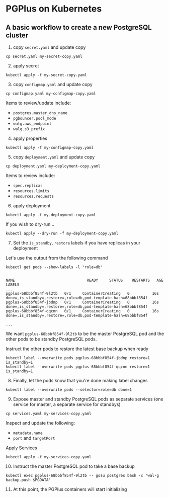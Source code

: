 # PGPlus on Kubernetes

## A basic workflow to create a new PostgreSQL cluster

1. copy `secret.yaml` and update copy

```
cp secret.yaml my-secret-copy.yaml
```

2. apply secret

```
kubectl apply -f my-secret-copy.yaml
```

3. copy `configmap.yaml` and update copy

```
cp configmap.yaml my-configmap-copy.yaml
```

Items to review/update include:

  - `postgres.master_dns_name`
  - `pgbouncer.pool_mode`
  - `walg.aws_endpoint`
  - `walg.s3_prefix`

4. apply properties

```
kubectl apply -f my-configmap-copy.yaml
```

5. copy `deployment.yaml` and update copy

```
cp deployment.yaml my-deployment-copy.yaml
```

Items to review include:

  - `spec.replicas`
  - `resources.limits`
  - `resources.requests`

6. apply deployment

```
kubectl apply -f my-deployment-copy.yaml
```

If you wish to dry-run...

```
kubectl apply --dry-run -f my-deployment-copy.yaml
```

7. Set the `is_standby`, `restore` labels if you have replicas in your deployment

Let's use the output from the following command

```
kubectl get pods --show-labels -l "role=db"
```

```

NAME                                READY     STATUS    RESTARTS   AGE       LABELS
...
pgplus-68bbbf854f-9l2tb   0/1     ContainerCreating   0          16s   done=,is_standby=,restore=,role=db,pod-template-hash=68bbbf854f
pgplus-68bbbf854f-jbdnp   0/1     ContainerCreating   0          16s   done=,is_standby=,restore=,role=db,pod-template-hash=68bbbf854f
pgplus-68bbbf854f-qqcnn   0/1     ContainerCreating   0          16s   done=,is_standby=,restore=,role=db,pod-template-hash=68bbbf854f

...
```

We want `pgplus-68bbbf854f-9l2tb` to be the master PostgreSQL pod and the other pods to be standby PostgreSQL pods.

Instruct the other pods to restore the latest base backup when ready

```
kubectl label --overwrite pods pgplus-68bbbf854f-jbdnp restore=1 is_standby=1
kubectl label --overwrite pods pgplus-68bbbf854f-qqcnn restore=1 is_standby=1
```

8. Finally, let the pods know that you're done making label changes

```
kubectl label --overwrite pods --selector=role=db done=1
```

9. Expose master and standby PostgreSQL pods as separate services (one service for master, a separate service for standbys)

```
cp services.yaml my-services-copy.yaml
```

Inspect and update the following:

  - `metadata.name`
  - `port` and `targetPort`

Apply Services

```
kubectl apply -f my-services-copy.yaml
```

10. Instruct the master PostgreSQL pod to take a base backup

```
kubectl exec pgplus-68bbbf854f-9l2tb -- gosu postgres bash -c 'wal-g backup-push $PGDATA'
```

11. At this point, the PGPlus containers will start initializing
